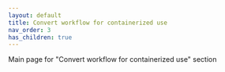 ```yaml
---
layout: default
title: Convert workflow for containerized use
nav_order: 3
has_children: true
---
```


Main page for "Convert workflow for containerized use" section